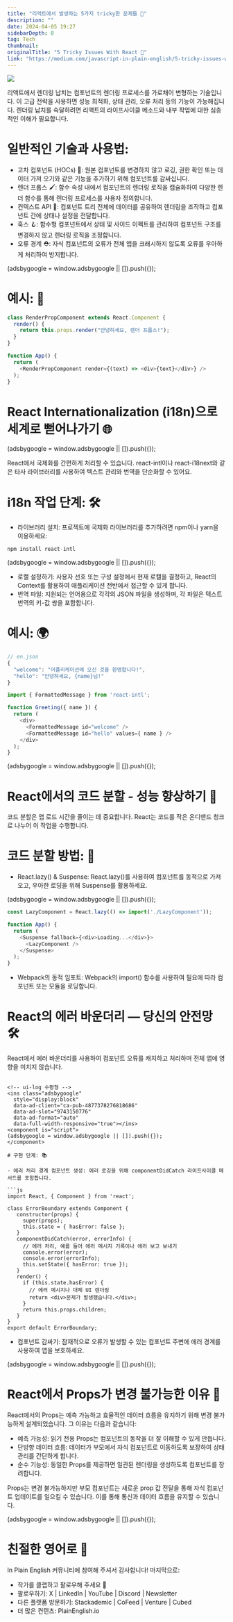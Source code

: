 ```yaml
---
title: "리액트에서 발생하는 5가지 tricky한 문제들 💫"
description: ""
date: 2024-04-05 19:27
sidebarDepth: 0
tag: Tech
thumbnail: 
originalTitle: "5 Tricky Issues With React 💫"
link: "https://medium.com/javascript-in-plain-english/5-tricky-issues-with-react-40a9d888b0b3"
---
```



<img src="./img/5TrickyIssuesWithReact_0.png" />

리액트에서 렌더링 납치는 컴포넌트의 렌더링 프로세스를 가로채어 변형하는 기술입니다. 이 고급 전략을 사용하면 성능 최적화, 상태 관리, 오류 처리 등의 기능이 가능해집니다. 렌더링 납치를 숙달하려면 리액트의 라이프사이클 메소드와 내부 작업에 대한 심층적인 이해가 필요합니다.

# 일반적인 기술과 사용법:

- 고차 컴포넌트 (HOCs) 🎁: 원본 컴포넌트를 변경하지 않고 로깅, 권한 확인 또는 데이터 가져 오기와 같은 기능을 추가하기 위해 컴포넌트를 감싸십니다.
- 렌더 프롭스 🖌️: 함수 속성 내에서 컴포넌트의 렌더링 로직을 캡슐화하여 다양한 렌더 함수를 통해 렌더링 프로세스를 사용자 정의합니다.
- 컨텍스트 API 🔗: 컴포넌트 트리 전체에 데이터를 공유하여 렌더링을 조작하고 컴포넌트 간에 상태나 설정을 전달합니다.
- 훅스 🪝: 함수형 컴포넌트에서 상태 및 사이드 이펙트를 관리하여 컴포넌트 구조를 변경하지 않고 렌더링 로직을 조정합니다.
- 오류 경계 ⛑️: 자식 컴포넌트의 오류가 전체 앱을 크래시하지 않도록 오류를 우아하게 처리하여 방지합니다.

<!-- ui-log 수평형 -->
<ins class="adsbygoogle"
  style="display:block"
  data-ad-client="ca-pub-4877378276818686"
  data-ad-slot="9743150776"
  data-ad-format="auto"
  data-full-width-responsive="true"></ins>
<component is="script">
(adsbygoogle = window.adsbygoogle || []).push({});
</component>

# 예시: 📝

```js
class RenderPropComponent extends React.Component {
  render() {
    return this.props.render("안녕하세요, 렌더 프롭스!");
  }
}
```

```js
function App() {
  return (
    <RenderPropComponent render={(text) => <div>{text}</div>} />
  );
}
```

# React Internationalization (i18n)으로 세계로 뻗어나가기 🌐

<!-- ui-log 수평형 -->
<ins class="adsbygoogle"
  style="display:block"
  data-ad-client="ca-pub-4877378276818686"
  data-ad-slot="9743150776"
  data-ad-format="auto"
  data-full-width-responsive="true"></ins>
<component is="script">
(adsbygoogle = window.adsbygoogle || []).push({});
</component>

React에서 국제화를 간편하게 처리할 수 있습니다. react-intl이나 react-i18next와 같은 타사 라이브러리를 사용하여 텍스트 관리와 번역을 단순화할 수 있어요.

# i18n 작업 단계: 🛠️

- 라이브러리 설치: 프로젝트에 국제화 라이브러리를 추가하려면 npm이나 yarn을 이용하세요:

```js
npm install react-intl
```

<!-- ui-log 수평형 -->
<ins class="adsbygoogle"
  style="display:block"
  data-ad-client="ca-pub-4877378276818686"
  data-ad-slot="9743150776"
  data-ad-format="auto"
  data-full-width-responsive="true"></ins>
<component is="script">
(adsbygoogle = window.adsbygoogle || []).push({});
</component>

- 로캘 설정하기: 사용자 선호 또는 구성 설정에서 현재 로캘을 결정하고, React의 Context를 활용하여 애플리케이션 전반에서 접근할 수 있게 합니다.
- 번역 파일: 지원되는 언어용으로 각각의 JSON 파일을 생성하며, 각 파일은 텍스트 번역의 키-값 쌍을 포함합니다.

# 예시: 🌍

```js
// en.json
{
  "welcome": "어플리케이션에 오신 것을 환영합니다!",
  "hello": "안녕하세요, {name}님!"
}
```

```js
import { FormattedMessage } from 'react-intl';

function Greeting({ name }) {
  return (
    <div>
      <FormattedMessage id="welcome" />
      <FormattedMessage id="hello" values={ name } />
    </div>
  );
}
```

<!-- ui-log 수평형 -->
<ins class="adsbygoogle"
  style="display:block"
  data-ad-client="ca-pub-4877378276818686"
  data-ad-slot="9743150776"
  data-ad-format="auto"
  data-full-width-responsive="true"></ins>
<component is="script">
(adsbygoogle = window.adsbygoogle || []).push({});
</component>

# React에서의 코드 분할 - 성능 향상하기 🚀

코드 분할은 앱 로드 시간을 줄이는 데 중요합니다. React는 코드를 작은 온디맨드 청크로 나누어 이 작업을 수행합니다.

# 코드 분할 방법: 🤹

- React.lazy() & Suspense: React.lazy()를 사용하여 컴포넌트를 동적으로 가져오고, 우아한 로딩을 위해 Suspense를 활용하세요.

<!-- ui-log 수평형 -->
<ins class="adsbygoogle"
  style="display:block"
  data-ad-client="ca-pub-4877378276818686"
  data-ad-slot="9743150776"
  data-ad-format="auto"
  data-full-width-responsive="true"></ins>
<component is="script">
(adsbygoogle = window.adsbygoogle || []).push({});
</component>

```js
const LazyComponent = React.lazy(() => import('./LazyComponent'));

function App() {
  return (
    <Suspense fallback={<div>Loading...</div>}>
      <LazyComponent />
    </Suspense>
  );
}
```

- Webpack의 동적 임포트: Webpack의 import() 함수를 사용하여 필요에 따라 컴포넌트 또는 모듈을 로딩합니다.

# React의 에러 바운더리 — 당신의 안전망 🛠️

React에서 에러 바운더리를 사용하여 컴포넌트 오류를 캐치하고 처리하며 전체 앱에 영향을 미치지 않습니다.
```

<!-- ui-log 수평형 -->
<ins class="adsbygoogle"
  style="display:block"
  data-ad-client="ca-pub-4877378276818686"
  data-ad-slot="9743150776"
  data-ad-format="auto"
  data-full-width-responsive="true"></ins>
<component is="script">
(adsbygoogle = window.adsbygoogle || []).push({});
</component>

# 구현 단계: 📚

- 에러 처리 경계 컴포넌트 생성: 에러 로깅을 위해 componentDidCatch 라이프사이클 메서드를 포함합니다.

```js
import React, { Component } from 'react';

class ErrorBoundary extends Component {
   constructor(props) {
     super(props);
     this.state = { hasError: false };
   }
   componentDidCatch(error, errorInfo) {
     // 에러 처리, 예를 들어 에러 메시지 기록이나 에러 보고 보내기
     console.error(error);
     console.error(errorInfo);
     this.setState({ hasError: true });
   }
   render() {
     if (this.state.hasError) {
       // 에러 메시지나 대체 UI 렌더링
       return <div>문제가 발생했습니다.</div>;
     }
     return this.props.children;
   }
}
export default ErrorBoundary;
```

- 컴포넌트 감싸기: 잠재적으로 오류가 발생할 수 있는 컴포넌트 주변에 에러 경계를 사용하여 앱을 보호하세요.

<!-- ui-log 수평형 -->
<ins class="adsbygoogle"
  style="display:block"
  data-ad-client="ca-pub-4877378276818686"
  data-ad-slot="9743150776"
  data-ad-format="auto"
  data-full-width-responsive="true"></ins>
<component is="script">
(adsbygoogle = window.adsbygoogle || []).push({});
</component>

# React에서 Props가 변경 불가능한 이유 📍

React에서의 Props는 예측 가능하고 효율적인 데이터 흐름을 유지하기 위해 변경 불가능하게 설계되었습니다. 그 이유는 다음과 같습니다:

- 예측 가능성: 읽기 전용 Props는 컴포넌트의 동작을 더 잘 이해할 수 있게 만듭니다.
- 단방향 데이터 흐름: 데이터가 부모에서 자식 컴포넌트로 이동하도록 보장하여 상태 관리를 간단하게 합니다.
- 순수 기능성: 동일한 Props를 제공하면 일관된 렌더링을 생성하도록 컴포넌트를 장려합니다.

Props는 변경 불가능하지만 부모 컴포넌트는 새로운 prop 값 전달을 통해 자식 컴포넌트 업데이트를 일으킬 수 있습니다. 이를 통해 통신과 데이터 흐름을 유지할 수 있습니다.

<!-- ui-log 수평형 -->
<ins class="adsbygoogle"
  style="display:block"
  data-ad-client="ca-pub-4877378276818686"
  data-ad-slot="9743150776"
  data-ad-format="auto"
  data-full-width-responsive="true"></ins>
<component is="script">
(adsbygoogle = window.adsbygoogle || []).push({});
</component>

# 친절한 영어로 🚀

In Plain English 커뮤니티에 참여해 주셔서 감사합니다! 마지막으로:

- 작가를 클랩하고 팔로우해 주세요 👏️️
- 팔로우하기: X | LinkedIn | YouTube | Discord | Newsletter
- 다른 플랫폼 방문하기: Stackademic | CoFeed | Venture | Cubed
- 더 많은 컨텐츠: PlainEnglish.io